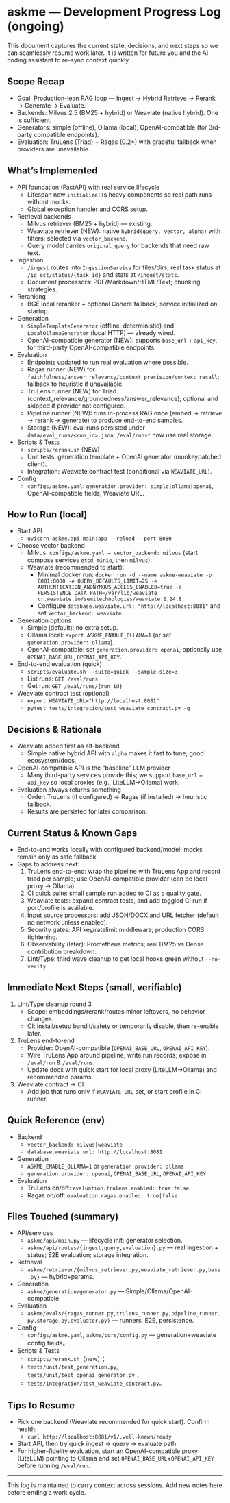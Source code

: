 # askme — Development Progress Log (ongoing)

This document captures the current state, decisions, and next steps so we can seamlessly resume work later. It is written for future you and the AI coding assistant to re-sync context quickly.

## Scope Recap
- Goal: Production-lean RAG loop — Ingest → Hybrid Retrieve → Rerank → Generate → Evaluate.
- Backends: Milvus 2.5 (BM25 + hybrid) or Weaviate (native hybrid). One is sufficient.
- Generators: simple (offline), Ollama (local), OpenAI-compatible (for 3rd-party compatible endpoints).
- Evaluation: TruLens (Triad) + Ragas (0.2+) with graceful fallback when providers are unavailable.

## What’s Implemented
- API foundation (FastAPI) with real service lifecycle
  - Lifespan now `initialize()`s heavy components so real path runs without mocks.
  - Global exception handler and CORS setup.
- Retrieval backends
  - Milvus retriever (BM25 + hybrid) — existing.
  - Weaviate retriever (NEW): native `hybrid(query, vector, alpha)` with filters; selected via `vector_backend`.
  - Query model carries `original_query` for backends that need raw text.
- Ingestion
  - `/ingest` routes into `IngestionService` for files/dirs; real task status at `/ig est/status/{task_id}` and stats at `/ingest/stats`.
  - Document processors: PDF/Markdown/HTML/Text; chunking strategies.
- Reranking
  - BGE local reranker + optional Cohere fallback; service initialized on startup.
- Generation
  - `SimpleTemplateGenerator` (offline, deterministic) and `LocalOllamaGenerator` (local HTTP) — already wired.
  - OpenAI-compatible generator (NEW): supports `base_url` + `api_key`, for third-party OpenAI-compatible endpoints.
- Evaluation
  - Endpoints updated to run real evaluation where possible.
  - Ragas runner (NEW) for `faithfulness/answer_relevancy/context_precision/context_recall`; fallback to heuristic if unavailable.
  - TruLens runner (NEW) for Triad (context_relevance/groundedness/answer_relevance); optional and skipped if provider not configured.
  - Pipeline runner (NEW): runs in-process RAG once (embed → retrieve → rerank → generate) to produce end-to-end samples.
  - Storage (NEW): eval runs persisted under `data/eval_runs/<run_id>.json`; `/eval/runs*` now use real storage.
- Scripts & Tests
  - `scripts/rerank.sh` (NEW)
  - Unit tests: generation template + OpenAI generator (monkeypatched client).
  - Integration: Weaviate contract test (conditional via `WEAVIATE_URL`).
- Config
  - `configs/askme.yaml`: `generation.provider: simple|ollama|openai`, OpenAI-compatible fields, Weaviate URL.

## How to Run (local)
- Start API
  - `uvicorn askme.api.main:app --reload --port 8080`
- Choose vector backend
  - Milvus: `configs/askme.yaml → vector_backend: milvus` (start compose services `etcd`, `minio`, then `milvus`).
  - Weaviate (recommended to start):
    - Minimal docker run: `docker run -d --name askme-weaviate -p 8081:8080 -e QUERY_DEFAULTS_LIMIT=25 -e AUTHENTICATION_ANONYMOUS_ACCESS_ENABLED=true -e PERSISTENCE_DATA_PATH=/var/lib/weaviate cr.weaviate.io/semitechnologies/weaviate:1.24.8`
    - Configure `database.weaviate.url: "http://localhost:8081"` and set `vector_backend: weaviate`.
- Generation options
  - Simple (default): no extra setup.
  - Ollama local: `export ASKME_ENABLE_OLLAMA=1` (or set `generation.provider: ollama`).
  - OpenAI-compatible: set `generation.provider: openai`, optionally use `OPENAI_BASE_URL`, `OPENAI_API_KEY`.
- End-to-end evaluation (quick)
  - `scripts/evaluate.sh --suite=quick --sample-size=3`
  - List runs: `GET /eval/runs`
  - Get run: `GET /eval/runs/{run_id}`
- Weaviate contract test (optional)
  - `export WEAVIATE_URL="http://localhost:8081"`
  - `pytest tests/integration/test_weaviate_contract.py -q`

## Decisions & Rationale
- Weaviate added first as alt-backend
  - Simple native hybrid API with `alpha` makes it fast to tune; good ecosystem/docs.
- OpenAI-compatible API is the “baseline” LLM provider
  - Many third-party services provide this; we support `base_url` + `api_key` so local proxies (e.g., LiteLLM→Ollama) work.
- Evaluation always returns something
  - Order: TruLens (if configured) → Ragas (if installed) → heuristic fallback.
  - Results are persisted for later comparison.

## Current Status & Known Gaps
- End-to-end works locally with configured backend/model; mocks remain only as safe fallback.
- Gaps to address next:
  1) TruLens end-to-end: wrap the pipeline with TruLens App and record triad per sample; use OpenAI-compatible provider (can be local proxy → Ollama).
  2) CI quick suite: small sample run added to CI as a quality gate.
  3) Weaviate tests: expand contract tests, and add toggled CI run if port/profile is available.
  4) Input source processors: add JSON/DOCX and URL fetcher (default no network unless enabled).
  5) Security gates: API key/ratelimit middleware; production CORS tightening.
  6) Observability (later): Prometheus metrics; real BM25 vs Dense contribution breakdown.
  7) Lint/Type: third wave cleanup to get local hooks green without `--no-verify`.

## Immediate Next Steps (small, verifiable)
1) Lint/Type cleanup round 3
   - Scope: embeddings/rerank/routes minor leftovers, no behavior changes.
   - CI: install/setup bandit/safety or temporarily disable, then re-enable later.
2) TruLens end-to-end
   - Provider: OpenAI-compatible (`OPENAI_BASE_URL`, `OPENAI_API_KEY`).
   - Wire TruLens App around pipeline; write run records; expose in `/eval/run` & `/eval/runs`.
   - Update docs with quick start for local proxy (LiteLLM→Ollama) and recommended params.
3) Weaviate contract → CI
   - Add job that runs only if `WEAVIATE_URL` set, or start profile in CI runner.

## Quick Reference (env)
- Backend
  - `vector_backend: milvus|weaviate`
  - `database.weaviate.url: http://localhost:8081`
- Generation
  - `ASKME_ENABLE_OLLAMA=1` or `generation.provider: ollama`
  - `generation.provider: openai`, `OPENAI_BASE_URL`, `OPENAI_API_KEY`
- Evaluation
  - TruLens on/off: `evaluation.trulens.enabled: true|false`
  - Ragas on/off: `evaluation.ragas.enabled: true|false`

## Files Touched (summary)
- API/services
  - `askme/api/main.py` — lifecycle init; generator selection.
  - `askme/api/routes/{ingest,query,evaluation}.py` — real ingestion + status; E2E evaluation; storage integration.
- Retrieval
  - `askme/retriever/{milvus_retriever.py,weaviate_retriever.py,base.py}` — hybrid+params.
- Generation
  - `askme/generation/generator.py` — Simple/Ollama/OpenAI-compatible.
- Evaluation
  - `askme/evals/{ragas_runner.py,trulens_runner.py,pipeline_runner.py,storage.py,evaluator.py}` — runners, E2E, persistence.
- Config
  - `configs/askme.yaml`, `askme/core/config.py` — generation+weaviate config fields。
- Scripts & Tests
  - `scripts/rerank.sh`（new）；
  - `tests/unit/test_generation.py`, `tests/unit/test_openai_generator.py`；
  - `tests/integration/test_weaviate_contract.py`。

## Tips to Resume
- Pick one backend (Weaviate recommended for quick start). Confirm health:
  - `curl http://localhost:8081/v1/.well-known/ready`
- Start API, then try quick ingest → query → evaluate path.
- For higher-fidelity evaluation, start an OpenAI-compatible proxy (LiteLLM) pointing to Ollama and set `OPENAI_BASE_URL`+`OPENAI_API_KEY` before running `/eval/run`.

---
This log is maintained to carry context across sessions. Add new notes here before ending a work cycle.
